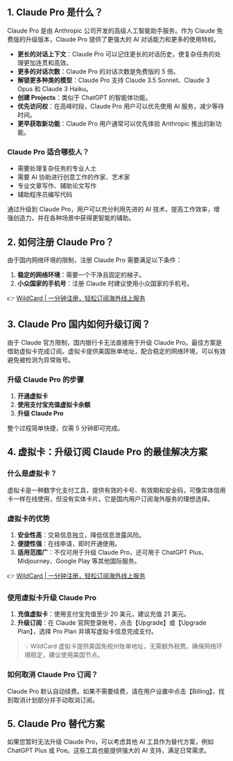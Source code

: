 ## 1. Claude Pro 是什么？

Claude Pro 是由 Anthropic 公司开发的高级人工智能助手服务。作为 Claude 免费版的升级版本，Claude Pro 提供了更强大的 AI 对话能力和更多的使用特权。

- **更长的对话上下文**：Claude Pro 可以记住更长的对话历史，使复杂任务的处理更加连贯和高效。
- **更多的对话次数**：Claude Pro 的对话次数是免费版的 5 倍。
- **解锁更多种类的模型**：Claude Pro 支持 Claude 3.5 Sonnet、Claude 3 Opus 和 Claude 3 Haiku。
- **创建 Projects**：类似于 ChatGPT 的智能体功能。
- **优先访问权**：在高峰时段，Claude Pro 用户可以优先使用 AI 服务，减少等待时间。
- **更早获取新功能**：Claude Pro 用户通常可以优先体验 Anthropic 推出的新功能。

### Claude Pro 适合哪些人？

- 需要处理复杂任务的专业人士
- 需要 AI 协助进行创意工作的作家、艺术家
- 专业文章写作、辅助论文写作
- 辅助程序员编写代码

通过升级到 Claude Pro，用户可以充分利用先进的 AI 技术，提高工作效率，增强创造力，并在各种场景中获得更智能的辅助。

## 2. 如何注册 Claude Pro？

由于国内网络环境的限制，注册 Claude Pro 需要满足以下条件：

1. **稳定的网络环境**：需要一个干净且固定的梯子。
2. **小众国家的手机号**：注册 Claude 时建议使用小众国家的手机号。

👉 [WildCard | 一分钟注册，轻松订阅海外线上服务](https://bit.ly/bewildcard)

## 3. Claude Pro 国内如何升级订阅？

由于 Claude 官方限制，国内银行卡无法直接用于升级 Claude Pro。最佳方案是借助虚拟卡完成订阅。虚拟卡提供美国账单地址，配合稳定的网络环境，可以有效避免被检测为异常账号。

### 升级 Claude Pro 的步骤

1. **开通虚拟卡**  
2. **使用支付宝充值虚拟卡余额**  
3. **升级 Claude Pro**

整个过程简单快捷，仅需 5 分钟即可完成。

## 4. 虚拟卡：升级订阅 Claude Pro 的最佳解决方案

### 什么是虚拟卡？

虚拟卡是一种数字化支付工具，提供有效的卡号、有效期和安全码，可像实体信用卡一样在线使用，但没有实体卡片。它是国内用户订阅海外服务的理想选择。

### 虚拟卡的优势

1. **安全性高**：交易信息独立，降低信息泄露风险。
2. **便捷性强**：在线申请，即时开通使用。
3. **适用范围广**：不仅可用于升级 Claude Pro，还可用于 ChatGPT Plus、Midjourney、Google Play 等其他国际服务。

👉 [WildCard | 一分钟注册，轻松订阅海外线上服务](https://bit.ly/bewildcard)

### 使用虚拟卡升级 Claude Pro

1. **充值虚拟卡**：使用支付宝充值至少 20 美元，建议充值 21 美元。
2. **升级订阅**：在 Claude 官网登录账号，点击【Upgrade】或【Upgrade Plan】，选择 Pro Plan 并填写虚拟卡信息完成支付。

> 💡 WildCard 虚拟卡提供美国免税州账单地址，无需额外税费。确保网络环境稳定，建议使用美国节点。

### 如何取消 Claude Pro 订阅？

Claude Pro 默认自动续费。如果不需要续费，请在用户设置中点击【Billing】，找到取消计划部分并手动取消订阅。

## 5. Claude Pro 替代方案

如果您暂时无法升级 Claude Pro，可以考虑其他 AI 工具作为替代方案，例如 ChatGPT Plus 或 Poe。这些工具也能提供强大的 AI 支持，满足日常需求。